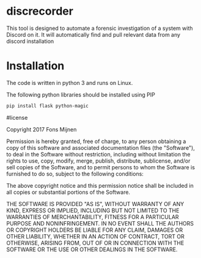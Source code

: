 # discrecorder
This tool is designed to automate a forensic investigation of a system with Discord on it. It will automatically find and pull relevant data from any discord installation

# Installation

The code is written in python 3 and runs on Linux. 

The following python libraries should be installed using PIP

```bash
pip install flask python-magic
```

#license

Copyright 2017 Fons Mijnen

Permission is hereby granted, free of charge, to any person obtaining a copy of this software and associated documentation files (the "Software"), to deal in the Software without restriction, including without limitation the rights to use, copy, modify, merge, publish, distribute, sublicense, and/or sell copies of the Software, and to permit persons to whom the Software is furnished to do so, subject to the following conditions:

The above copyright notice and this permission notice shall be included in all copies or substantial portions of the Software.

THE SOFTWARE IS PROVIDED "AS IS", WITHOUT WARRANTY OF ANY KIND, EXPRESS OR IMPLIED, INCLUDING BUT NOT LIMITED TO THE WARRANTIES OF MERCHANTABILITY, FITNESS FOR A PARTICULAR PURPOSE AND NONINFRINGEMENT. IN NO EVENT SHALL THE AUTHORS OR COPYRIGHT HOLDERS BE LIABLE FOR ANY CLAIM, DAMAGES OR OTHER LIABILITY, WHETHER IN AN ACTION OF CONTRACT, TORT OR OTHERWISE, ARISING FROM, OUT OF OR IN CONNECTION WITH THE SOFTWARE OR THE USE OR OTHER DEALINGS IN THE SOFTWARE.
